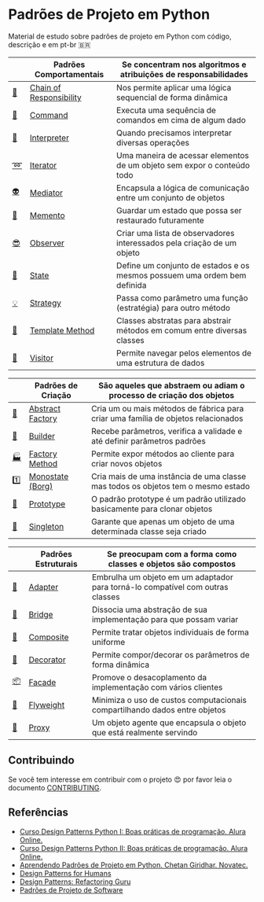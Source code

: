 # Padrões de Projeto em Python

Material de estudo sobre padrões de projeto em Python com código, descrição e em pt-br :brazil:

|                       | Padrões Comportamentais       | Se concentram nos algoritmos e atribuições de responsabilidades          |
|-----------------------|-------------------------------|--------------------------------------------------------------------------|
| [:link:][1]           | [Chain of Responsibility][25] | Nos permite aplicar uma lógica sequencial de forma dinâmica              |
| [:cop:][2]            | [Command][26]                 | Executa uma sequência de comandos em cima de algum dado                  |
| [:speech_balloon:][3] | [Interpreter][27]             | Quando precisamos interpretar diversas operações                         |
| [:loop:][4]           | [Iterator][28]                | Uma maneira de acessar elementos de um objeto sem expor o conteúdo todo  |
| [:alien:][5]          | [Mediator][29]                | Encapsula a lógica de comunicação entre um conjunto de objetos           |
| [:floppy_disk:][6]    | [Memento][30]                 | Guardar um estado que possa ser restaurado futuramente                   |
| [:sunglasses:][7]     | [Observer][31]                | Criar uma lista de observadores interessados pela criação de um objeto   |
| [:anger:][8]          | [State][32]                   | Define um conjunto de estados e os mesmos possuem uma ordem bem definida |
| [:bulb:][9]           | [Strategy][33]                | Passa como parâmetro uma função (estratégia) para outro método           |
| [:ledger:][10]        | [Template Method][34]         | Classes abstratas para abstrair métodos em comum entre diversas classes  |
| [:runner:][11]        | [Visitor][35]                 | Permite navegar pelos elementos de uma estrutura de dados                |

|                             | Padrões de Criação     | São aqueles que abstraem ou adiam o processo de criação dos objetos               |
|-----------------------------|------------------------|-----------------------------------------------------------------------------------|
| [:hammer:][12]              | [Abstract Factory][36] | Cria um ou mais métodos de fábrica para criar uma família de objetos relacionados |
| [:construction_worker:][13] | [Builder][37]          | Recebe parâmetros, verifica a validade e até definir parâmetros padrões           |
| [:factory:][14]             | [Factory Method][38]   | Permite expor métodos ao cliente para criar novos objetos                         |
| :one:                       | [Monostate (Borg)][39] | Cria mais de uma instância de uma classe mas todos os objetos tem o mesmo estado  |
| [:sheep:][16]               | [Prototype][40]        | O padrão prototype é um padrão utilizado basicamente para clonar objetos          |
| [:gem:][17]                 | [Singleton][41]        | Garante que apenas um objeto de uma determinada classe seja criado                |

|                        | Padrões Estruturais | Se preocupam com a forma como classes e objetos são compostos                  |
|------------------------|---------------------|--------------------------------------------------------------------------------|
| [:electric_plug:][18]  | [Adapter][42]       | Embrulha um objeto em um adaptador para torná-lo compatível com outras classes |
| [:aerial_tramway:][19] | [Bridge][43]        | Dissocia uma abstração de sua implementação para que possam variar             |
| [:herb:][20]           | [Composite][44]     | Permite tratar objetos individuais de forma uniforme                           |
| [:art:][21]            | [Decorator][45]     | Permite compor/decorar os parâmetros de forma dinâmica                         |
| [:package:][22]        | [Facade][46]        | Promove o desacoplamento da implementação com vários clientes                  |
| [:leaves:][23]         | [Flyweight][47]     | Minimiza o uso de custos computacionais compartilhando dados entre objetos     |
| [:8ball:][24]          | [Proxy][48]         | Um objeto agente que encapsula o objeto que está realmente servindo            |

## Contribuindo

Se você tem interesse em contribuir com o projeto :heart_eyes: por favor leia o documento [CONTRIBUTING](https://github.com/kelvins/design-patterns-python/blob/master/CONTRIBUTING.md).

## Referências

- [Curso Design Patterns Python I: Boas práticas de programação. Alura Online.](https://cursos.alura.com.br/course/design-patterns-python)
- [Curso Design Patterns Python II: Boas práticas de programação. Alura Online.](https://cursos.alura.com.br/course/design-patterns-python-2)
- [Aprendendo Padrões de Projeto em Python. Chetan Giridhar. Novatec.](https://novatec.com.br/livros/padroes-projeto-python/)
- [Design Patterns for Humans](https://github.com/kamranahmedse/design-patterns-for-humans)
- [Design Patterns: Refactoring Guru](https://refactoring.guru/design-patterns/python)
- [Padrões de Projeto de Software](https://pt.wikipedia.org/wiki/Padr%C3%A3o_de_projeto_de_software)

[1]: https://pt.wikipedia.org/wiki/Chain_of_Responsibility
[2]: https://pt.wikipedia.org/wiki/Command
[3]: https://pt.wikipedia.org/wiki/Interpreter
[4]: https://pt.wikipedia.org/wiki/Iterador
[5]: https://pt.wikipedia.org/wiki/Mediator
[6]: https://pt.wikipedia.org/wiki/Memento_(inform%C3%A1tica)
[7]: https://pt.wikipedia.org/wiki/Observer
[8]: https://pt.wikipedia.org/wiki/State
[9]: https://pt.wikipedia.org/wiki/Strategy
[10]: https://pt.wikipedia.org/wiki/Template_Method
[11]: https://pt.wikipedia.org/wiki/Visitor_Pattern
[12]: https://pt.wikipedia.org/wiki/Abstract_Factory
[13]: https://pt.wikipedia.org/wiki/Builder
[14]: https://pt.wikipedia.org/wiki/Factory_Method
[16]: https://pt.wikipedia.org/wiki/Prototype
[17]: https://pt.wikipedia.org/wiki/Singleton
[18]: https://pt.wikipedia.org/wiki/Adapter
[19]: https://pt.wikipedia.org/wiki/Bridge_(padr%C3%A3o_de_projeto_de_software)
[20]: https://pt.wikipedia.org/wiki/Composite
[21]: https://pt.wikipedia.org/wiki/Decorator
[22]: https://pt.wikipedia.org/wiki/Fa%C3%A7ade
[23]: https://pt.wikipedia.org/wiki/Flyweight
[24]: https://pt.wikipedia.org/wiki/Proxy_(padr%C3%B5es_de_projeto)

[25]: comportamentais/chain_of_responsibility
[26]: comportamentais/command
[27]: comportamentais/interpreter
[28]: comportamentais/iterator
[29]: comportamentais/mediator
[30]: comportamentais/memento
[31]: comportamentais/observer
[32]: comportamentais/state
[33]: comportamentais/strategy
[34]: comportamentais/template_method
[35]: comportamentais/visitor
[36]: criacao/abstract_factory
[37]: criacao/builder
[38]: criacao/factory_method
[39]: criacao/monostate
[40]: criacao/prototype
[41]: criacao/singleton
[42]: estruturais/adapter
[43]: estruturais/bridge
[44]: estruturais/composite
[45]: estruturais/decorator
[46]: estruturais/facade
[47]: estruturais/flyweight
[48]: estruturais/proxy
